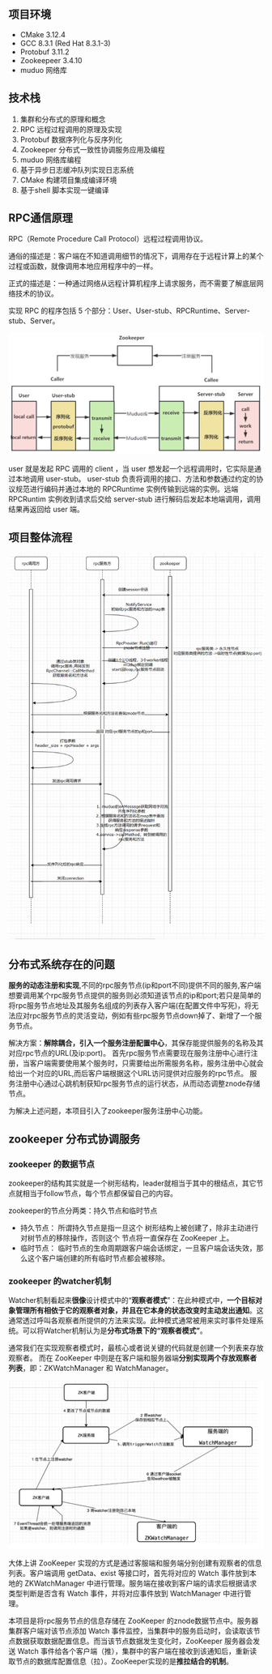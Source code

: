 
## 项目环境

+ CMake 3.12.4
+ GCC 8.3.1 (Red Hat 8.3.1-3)
+ Protobuf 3.11.2
+ Zookeepeer 3.4.10
+ muduo 网络库

## 技术栈

1. 集群和分布式的原理和概念
2. RPC 远程过程调用的原理及实现
3. Protobuf 数据序列化与反序列化
4. Zookeeper 分布式一致性协调服务应用及编程
5. muduo 网络库编程
6. 基于异步日志缓冲队列实现日志系统
7. CMake 构建项目集成编译环境
8. 基于shell 脚本实现一键编译

## RPC通信原理

RPC（Remote Procedure Call Protocol）远程过程调用协议。

通俗的描述是：客户端在不知道调用细节的情况下，调用存在于远程计算上的某个过程或函数，就像调用本地应用程序中的一样。

正式的描述是：一种通过网络从远程计算机程序上请求服务，而不需要了解底层网络技术的协议。

实现 RPC 的程序包括 5 个部分：User、User-stub、RPCRuntime、Server-stub、Server。

![](./pic/1.png)

user 就是发起 RPC 调用的 client ，当 user 想发起一个远程调用时，它实际是通过本地调用 user-stub。 user-stub 负责将调用的接口、方法和参数通过约定的协议规范进行编码并通过本地的 RPCRuntime 实例传输到远端的实例。远端 RPCRuntim 实例收到请求后交给 server-stub 进行解码后发起本地端调用，调用结果再返回给 user 端。


## 项目整体流程

![](./pic/2.png)


## 分布式系统存在的问题

**服务的动态注册和实现**,不同的rpc服务节点(ip和port不同)提供不同的服务,客户端想要调用某个rpc服务节点提供的服务则必须知道该节点的ip和port;若只是简单的将rpc服务节点地址及其服务名组成的列表存入客户端(在配置文件中写死)，将无法应对rpc服务节点的灵活变动，例如有些rpc服务节点down掉了、新增了一个服务节点。

解决方案：**解除耦合，引入一个服务注册配置中心**，其保存能提供服务的名称及其对应rpc节点的URL(及ip:port)。
首先rpc服务节点需要现在服务注册中心进行注册，当客户端需要使用某个服务时，只需要给出所需服务名称，服务注册中心就会给出一个对应的URL,而后客户端根据这个URL访问提供对应服务的rpc节点。
服务注册中心通过心跳机制获知rpc服务节点的运行状态，从而动态调整znode存储节点。

为解决上述问题，本项目引入了zookeeper服务注册中心功能。

## zookeeper 分布式协调服务 


### zookeeper 的数据节点

zookeeper的结构其实就是一个树形结构，leader就相当于其中的根结点，其它节点就相当于follow节点，每个节点都保留自己的内容。

zookeeper的节点分两类：持久节点和临时节点
+ 持久节点：
所谓持久节点是指一旦这个 树形结构上被创建了，除非主动进行对树节点的移除操作，否则这个 节点将一直保存在 ZooKeeper 上。
+ 临时节点：
临时节点的生命周期跟客户端会话绑定，一旦客户端会话失效，那么这个客户端创建的所有临时节点都会被移除。
 
### zookeeper 的watcher机制

Watcher机制看起来**很像**设计模式中的“**观察者模式**”：在此种模式中，**一个目标对象管理所有相依于它的观察者对象，并且在它本身的状态改变时主动发出通知**。这通常透过呼叫各观察者所提供的方法来实现。此种模式通常被用来实时事件处理系统。可以将Watcher机制认为是**分布式场景下的“观察者模式”**。

通常我们在实现观察者模式时，最核心或者说关键的代码就是创建一个列表来存放观察者。
而在 ZooKeeper 中则是在客户端和服务器端**分别实现两个存放观察者列表**，即：ZKWatchManager 和 WatchManager。

![./pic](./pic/3.png)

 
大体上讲 ZooKeeper 实现的方式是通过客服端和服务端分别创建有观察者的信息列表。客户端调用 getData、exist 等接口时，首先将对应的 Watch 事件放到本地的 ZKWatchManager 中进行管理。服务端在接收到客户端的请求后根据请求类型判断是否含有 Watch 事件，并将对应事件放到 WatchManager 中进行管理。


本项目是将rpc服务节点的信息存储在 ZooKeeper 的znode数据节点中。服务器集群客户端对该节点添加 Watch 事件监控，当集群中的服务启动时，会读取该节点数据获取数据配置信息。而当该节点数据发生变化时，ZooKeeper 服务器会发送 Watch 事件给各个客户端（推），集群中的客户端在接收到该通知后，重新读取节点的数据库配置信息（拉）。ZooKeeper实现的是**推拉结合的机制**。
